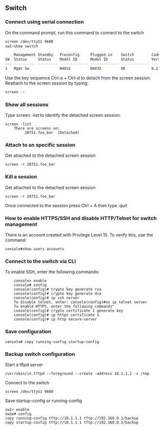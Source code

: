 ## Switch 

### Connect using serial connection 

On the command prompt, run this command to connect to the switch

```bash
screen /dev/ttyS1 9600
sw1>show switch 

    Management Standby   Preconfig     Plugged-in    Switch        Code
SW  Status     Status    Model ID      Model ID      Status        Version
--- ---------- --------- ------------- ------------- ------------- -----------
1   Mgmt Sw              N4032         N4032         OK            6.2.6.6
```

Use the key sequence Ctrl-a + Ctrl-d to detach from the screen session.
Reattach to the screen session by typing:

```bash
screen -r 
```

### Show all sessions
Type screen -list to identify the detached screen session.

	screen -list  
	    There are screens on:  
        	 20751.foo_bar  (Detached)  

### Attach to an specific session
Get attached to the detached screen session

	screen -r 20751.foo_bar

### Kill a session
Get attached to the detached screen session

	screen -r 20751.foo_bar

Once connected to the session press Ctrl + A then type :quit


### How to enable HTTPS/SSH and disable HTTP/Telnet for switch management

There is an account created with Privilege Level 15. To verify this, use the command: 

    console#show users accounts


### Connect to the switch via CLI

To enable SSH, enter the following commands:

        console> enable
        console# config
        console(config)# crypto key generate rsa
        console(config)# crypto key generate dsa
        console(config)# ip ssh server
    	To disable telnet, enter: console(config)#no ip telnet server
    	To enable HTTPS, enter the following commands"
        console(config)# crypto certificate 1 generate key
        console(config)# ip https certificate 1
        console(config)# ip http secure-server

### Save configuration 

    console# copy running-config startup-config


### Backup switch configuration 

Start a tftpd server

    /usr/sbin/in.tftpd --foreground --create -address 10.1.1.1 -s /tmp

Connect to the switch

    screen /dev/ttyS1 9600

Save startup-config or running-config

    sw1> enable
    sw1e# config
    copy running-config tftp://10.1.1.1 tftp://192.168.0.1/backup
    copy startup-config tftp://10.1.1.1 tftp://192.168.0.1/backup
